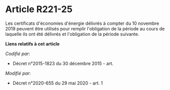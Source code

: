 # Article R221-25

Les certificats d'économies d'énergie délivrés à compter du 10 novembre 2019 peuvent être utilisés pour remplir l'obligation
de la période au cours de laquelle ils ont été délivrés et l'obligation de la période suivante.

**Liens relatifs à cet article**

_Codifié par_:

  - Décret n°2015-1823 du 30 décembre 2015 - art.

_Modifié par_:

  - Décret n°2020-655 du 29 mai 2020 - art. 1
